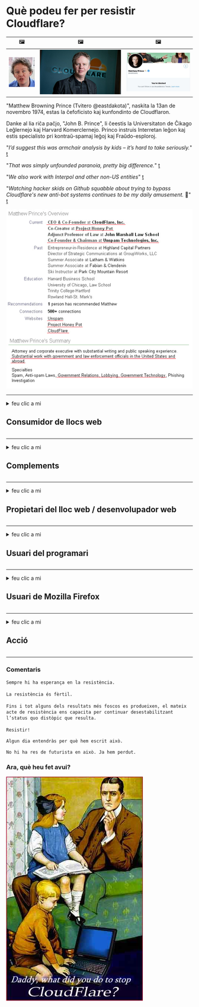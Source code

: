 # Què podeu fer per resistir Cloudflare?

| 🖼 | 🖼 | 🖼 |
| --- | --- | --- |
| ![](../image/matthew_prince_teen.jpg) | ![](../image/matthew_prince.jpg) | ![](../image/blockedbymatthewprince.jpg) |


"Matthew Browning Prince (Tvitero @eastdakota)", naskita la 13an de novembro 1974, estas la ĉefoficisto kaj kunfondinto de Cloudflaron.

Danke al lia riĉa paĉjo, "John B. Prince", li ĉeestis la Universitaton de Ĉikago Leĝlernejo kaj Harvard Komerclernejo.
Princo instruis Interretan leĝon kaj estis specialisto pri kontraŭ-spamaj leĝoj kaj Fraŭdo-esploroj.


"*I’d suggest this was armchair analysis by kids – it’s hard to take seriously.*" [t](https://www.theguardian.com/technology/2015/nov/19/cloudflare-accused-by-anonymous-helping-isis)

"*That was simply unfounded paranoia, pretty big difference.*"  [t](https://twitter.com/xxdesmus/status/992757936123359233)

"*We also work with Interpol and other non-US entities*" [t](https://twitter.com/eastdakota/status/1203028504184360960)

"*Watching hacker skids on Github squabble about trying to bypass Cloudflare's new anti-bot systems continues to be my daily amusement.* 🍿" [t](https://twitter.com/eastdakota/status/1273277839102656515)


![](../image/whoismp.jpg)

---


<details>
<summary>feu clic a mi

## Consumidor de llocs web
</summary>


- Si el lloc web que us agrada utilitza Cloudflare, digueu-los que no l’utilitzin.
  - Queixar-se a les xarxes socials com Facebook, Reddit, Twitter o Mastodon no fa cap diferència. [Les accions són més fortes que els hashtags.](https://twitter.com/phyzonloop/status/1274132092490862594)
  - Intenteu posar-vos en contacte amb el propietari del lloc web si voleu fer-vos útil.

[Va dir Cloudflare](https://github.com/Eloston/ungoogled-chromium/issues/783):
```
Us recomanem que contacteu amb els administradors per obtenir serveis o llocs específics amb els quals tingueu problemes i que compartiu la vostra experiència.
```

[Si no ho demaneu, el propietari del lloc web mai no sabrà aquest problema.](../PEOPLE.md)

![](../image/liberapay.jpg)

[Exemple correcte](https://counterpartytalk.org/t/turn-off-cloudflare-on-counterparty-co-plz/164/5).<br>
Tens algun problema? [Alça la veu ara.](https://github.com/maraoz/maraoz.github.io/issues/1) Exemple següent.

```
Només ajudeu a la censura corporativa i la vigilància massiva.
http://crimeflare.eu.org
```

```
La vostra pàgina web es troba al jardí privat de CloudFlare, que abusa de la privadesa.
http://crimeflare.eu.org
```

- Dediqueu una estona a llegir la política de privadesa del lloc web.
  - si el lloc web està darrere de Cloudflare o el lloc web utilitza serveis connectats a Cloudflare.

Ha d’explicar què és el "Cloudflare" i demanar permís per compartir les vostres dades amb Cloudflare. Si no ho feu, es trencarà la confiança i s’hauria d’evitar el lloc web en qüestió.

[Aquí es mostra un exemple de política de privadesa acceptable](https://archive.is/bDlTz) ("Subprocessors" > "Entity Name")

```
He llegit la vostra política de privadesa i no trobo la paraula Cloudflare.
Em nego a compartir dades amb vosaltres si continueu proporcionant les meves dades a Cloudflare.
http://crimeflare.eu.org
```

Aquest és un exemple de política de privadesa que no conté la paraula Cloudflare.
[Liberland Jobs](https://archive.is/daKIr) [privacy policy](https://docsend.com/view/feiwyte):

![](../image/cfwontobey.jpg)

Cloudflare té la seva pròpia política de privadesa.
[A Cloudflare li encanten les persones que fan sexe.](https://www.reddit.com/r/GamerGhazi/comments/2s64fe/be_wary_reporting_to_cloudflare/)

Aquí teniu un bon exemple del formulari d’inscripció al lloc web.
AFAIK, lloc web zero. Confiarà en ells?

```
En fer clic a "Registra't a XYZ", acceptes les nostres condicions del servei i la nostra declaració de privadesa.
També accepteu compartir les vostres dades amb Cloudflare i també accepteu la declaració de privadesa de cloudflare.
Si Cloudflare divulga la vostra informació o no us permet connectar-vos als nostres servidors, no és culpa nostra. [*]

[ Registra't ] [ no hi estic d'acord ]
```
[*] [PEOPLE.md](../PEOPLE.md)


- Intenteu no utilitzar el seu servei. Recordeu que Cloudflare us està mirant.
  - ["I'm in your TLS, sniffin' your passworz"](../image/iminurtls.jpg)

- Cerqueu un altre lloc web. Hi ha alternatives i oportunitats a Internet.

- Convenceu els vostres amics per utilitzar Tor diàriament.
  - L’anonimat hauria de ser l’estàndard d’internet obert.
  - [Tingueu en compte que al projecte Tor no li agrada aquest projecte.](../HISTORY.md)

</details>

------

<details>
<summary>feu clic a mi

## Complements
</summary>

- Si el vostre navegador és Firefox, Tor Browser o Ungoogled Chromium, utilitzeu un d'aquests complements a continuació.
  - Si voleu afegir un altre complement, pregunteu-hi primer.


| Nom | Desenvolupador | Suport | Es pot bloquejar | Es pot notificar | Chrome |
| -------- | -------- | -------- | -------- | -------- | -------- |
| [Bloku Cloudflaron MITM-Atakon](../subfiles/addon/bcma.md) | #Addon | [ ? ](http://crimeflare.eu.org/) | **Sí**     | **Sí**     |  **Sí** |
| [Ĉu ligoj estas vundeblaj al MITM-atako?](../subfiles/addon/ismm.md) | #Addon | [ ? ](http://crimeflare.eu.org/) | No     | **Sí**     |  **Sí** |
| [Ĉu ĉi tiuj ligoj blokos Tor-uzanton?](../subfiles/addon/isat.md) | #Addon | [ ? ](http://crimeflare.eu.org/) | No     | **Sí**     |  **Sí** |
| [Block Cloudflare MITM Attack](https://trac.torproject.org/projects/tor/attachment/ticket/24351/block_cloudflare_mitm_attack-1.0.14.1-an%2Bfx.xpi)<br>[**DELETED BY TOR PROJECT**](../HISTORY.md) | nullius | [ ? ](../tool/block_cloudflare_mitm_fx), [Link](http://crimeflare.eu.org/) | **Sí**     | **Sí**     |  No |
| [TPRB](http://sw.nnpaefp7pkadbxxkhz2agtbv2a4g5sgo2fbmv3i7czaua354334uqqad.onion/) | Sw | [ ? ](http://sw.nnpaefp7pkadbxxkhz2agtbv2a4g5sgo2fbmv3i7czaua354334uqqad.onion/) | **Sí**     | **Sí**     |  No |
| [Detect Cloudflare](https://addons.mozilla.org/en-US/firefox/addon/detect-cloudflare/) | Frank Otto | [ ? ](https://github.com/traktofon/cf-detect) | No     | **Sí**     |  No |
| [True Sight](https://addons.mozilla.org/en-US/firefox/addon/detect-cloudflare-plus/) | claustromaniac | [ ? ](https://github.com/claustromaniac/detect-cloudflare-plus) | No     | **Sí**     |  No |
| [Which Cloudflare datacenter am I visiting?](https://addons.mozilla.org/en-US/firefox/addon/cf-pop/) | 依云 | [ ? ](https://github.com/lilydjwg/cf-pop) | No     | **Sí**     |  No |


- "Decentraleyes" pot aturar la connexió a "CDNJS (Cloudflare)".
  - Evita que moltes peticions arribin a les xarxes i serveix a fitxers locals per evitar que els llocs es trenquin.
  - El desenvolupador va respondre: "[very concerning indeed](https://github.com/Synzvato/decentraleyes/issues/236#issuecomment-352049501)", "[widespread usage severely centralizes the web](https://github.com/Synzvato/decentraleyes/issues/251#issuecomment-366752049)"

- [També podeu eliminar o desconfiar del certificat Cloudflare de la vostra autoritat de certificació (CA).](https://www.ssl.com/how-to/remove-root-certificate-firefox/)

</details>

------

<details>
<summary>feu clic a mi

## Propietari del lloc web / desenvolupador web
</summary>


![](../image/word_cloudflarefree.jpg)

- No utilitzeu la solució Cloudflare, punt.
  - Pots fer-ho millor, oi? [A continuació s’explica com eliminar subscripcions, plans, dominis o comptes de Cloudflare.](https://support.cloudflare.com/hc/en-us/articles/200167776-Removing-subscriptions-plans-domains-or-accounts)

| 🖼 | 🖼 |
| --- | --- |
| ![](../image/htmlalertcloudflare.jpg) | ![](../image/htmlalertcloudflare2.jpg) |

- Voleu més clients? Saps que has de fer. La pista és "per sobre de la línia".
  - [Hola, heu escrit "Ens prenem seriosament la vostra privadesa", però tinc "Error 403 Prohibit Anonymous Proxy No Allowed".](https://it.slashdot.org/story/19/02/19/0033255/stop-saying-we-take-your-privacy-and-security-seriously) Per què bloquegeu Tor o VPN? I per què bloquegeu els correus electrònics temporals?

![](../image/anonexist.jpg)

- L’ús de Cloudflare augmentarà les possibilitats d’apagada. Els visitants no poden accedir al vostre lloc web si el vostre servidor està inactiu o Cloudflare està inactiu.
  - [Realment pensàveu que Cloudflare no baixaria mai?](https://www.ibtimes.com/cloudflare-down-not-working-sites-producing-504-gateway-timeout-errors-2618008) [Another](https://twitter.com/Jedduff/status/1097875615997399040) [sample](https://twitter.com/search?f=tweets&vertical=default&q=Cloudflare%20is%20having%20problems). [Need more](../PEOPLE.md)?

![](../image/cloudflareinternalerror.jpg)

- L'ús de Cloudflare per representar el vostre "servei API", "servidor d'actualització de programari" o "feed RSS" perjudicarà el vostre client. Un client us va trucar i us va dir "Ja no puc utilitzar la vostra API" i no teniu ni idea de què passa. Cloudflare pot bloquejar silenciosament el vostre client. Creus que està bé?
  - Hi ha molts serveis de connexió en línia de clients i lectors RSS. Per què publiqueu flux RSS si no permeteu que la gent es subscrigui?

![](../image/rssfeedovercf.jpg)

- Necessiteu un certificat HTTPS? Utilitzeu "Encriptem" o només el compreu a una empresa de CA.

- Necessiteu un servidor DNS? No podeu configurar el vostre propi servidor? Què passa amb ells: [Hurricane Electric Free DNS](https://dns.he.net/), [Dyn.com](https://dyn.com/dns/), [1984 Hosting](https://www.1984hosting.com/), [Afraid.Org (Administrador suprimiu el vostre compte si utilitzeu TOR)](https://freedns.afraid.org/)
  - [Alternativoj al DNS](../subfiles/alternative/domaindns.md)

- Busqueu servei d’allotjament? Només gratuït? Què passa amb ells: [Onion Service](http://vww6ybal4bd7szmgncyruucpgfkqahzddi37ktceo3ah7ngmcopnpyyd.onion/en/security/network-security/tor/onionservices-best-practices), [Free Web Hosting Area](https://freewha.com/), [Autistici/Inventati Web Site Hosting](https://www.autinv5q6en4gpf4.onion/services/website), [Github Pages](https://pages.github.com/), [Surge](https://surge.sh/)
  - [Alternatives a Cloudflare](../subfiles/alternative/cloudflare.md)

- Feu servir "cloudflare-ipfs.com"? [Sabeu que Cloudflare IPFS és dolent?](../PEOPLE.md)

- Instal·leu el tallafoc d'aplicacions web, com ara OWASP i Fail2Ban, al vostre servidor i configureu-lo correctament.
  - Bloquejar Tor no és una solució. No castigueu a tothom només per usuaris petits i dolents.

- Redirigeix ​​o bloqueja els usuaris de "Cloudflare Warp" perquè accedeixin al teu lloc web. I proporcioneu un motiu si podeu.

> Llista d’IP: "[Els intervals d’IP actuals de Cloudflare](cloudflare_inc/)"

> A: Només cal bloquejar-los

```
server {
...
deny 173.245.48.0/20;
deny 103.21.244.0/22;
deny 103.22.200.0/22;
deny 103.31.4.0/22;
deny 141.101.64.0/18;
deny 108.162.192.0/18;
deny 190.93.240.0/20;
deny 188.114.96.0/20;
deny 197.234.240.0/22;
deny 198.41.128.0/17;
deny 162.158.0.0/15;
deny 104.16.0.0/12;
deny 172.64.0.0/13;
deny 131.0.72.0/22;
deny 2400:cb00::/32;
deny 2606:4700::/32;
deny 2803:f800::/32;
deny 2405:b500::/32;
deny 2405:8100::/32;
deny 2a06:98c0::/29;
deny 2c0f:f248::/32;
...
}
```

> B: Redirigeix ​​a la pàgina d'advertència

```
http {
...
geo $iscf {
default 0;
173.245.48.0/20 1;
103.21.244.0/22 1;
103.22.200.0/22 1;
103.31.4.0/22 1;
141.101.64.0/18 1;
108.162.192.0/18 1;
190.93.240.0/20 1;
188.114.96.0/20 1;
197.234.240.0/22 1;
198.41.128.0/17 1;
162.158.0.0/15 1;
104.16.0.0/12 1;
172.64.0.0/13 1;
131.0.72.0/22 1;
2400:cb00::/32 1;
2606:4700::/32 1;
2803:f800::/32 1;
2405:b500::/32 1;
2405:8100::/32 1;
2a06:98c0::/29 1;
2c0f:f248::/32 1;
}
...
}

server {
...
if ($iscf) {rewrite ^ https://example.com/cfwsorry.php;}
...
}

<?php
header('HTTP/1.1 406 Not Acceptable');
echo <<<CLOUDFLARED
Thank you for visiting ourwebsite.com!<br />
We are sorry, but we can't serve you because your connection is being intercepted by Cloudflare.<br />
Please read http://crimeflare.eu.org for more information.<br />
CLOUDFLARED;
die();
```

- Configureu Tor Onion Service o I2P insite si creieu en la llibertat i acolliu usuaris anònims.

- Demaneu consell a altres operadors de llocs web dobles Clearnet / Tor i feu amics anònims.

</details>

------

<details>
<summary>feu clic a mi

## Usuari del programari
</summary>


- Discord utilitza CloudFlare. Alternatives? Nosaltres recomenem [**Briar** (Android)](https://f-droid.org/en/packages/org.briarproject.briar.android/), [Ricochet (PC)](https://ricochet.im/), [Tox + Tor (Android/PC)](https://tox.chat/download.html)
  - Briar inclou el dimoni Tor, de manera que no cal instal·lar Orbot.
  - Els desenvolupadors de Qwtch, Open Privacy, van esborrar el projecte stop_cloudflare del seu servei git sense previ avís.

- Si utilitzeu Debian GNU / Linux o qualsevol derivat, subscriviu-vos: [bug #831835](https://bugs.debian.org/cgi-bin/bugreport.cgi?bug=831835). I si podeu, ajudeu a verificar el pegat i ajudeu el mantenidor a arribar a la conclusió correcta sobre si s’ha d’acceptar.

- Recomaneu sempre aquests navegadors.

| Nom | Desenvolupador | Suport | Comenta |
| -------- | -------- | -------- | -------- |
| [Ungoogled-Chromium](https://ungoogled-software.github.io/ungoogled-chromium-binaries/) | Eloston | [ ? ](https://github.com/Eloston/ungoogled-chromium) | PC (Win, Mac, Linux)  _!Tor_ |
| [Bromite](https://www.bromite.org/fdroid) | Bromite | [ ? ](https://github.com/bromite/bromite/issues) | Android  _!Tor_ |
| [Tor Browser](https://www.torproject.org/download/) | Tor Project | [ ? ](https://support.torproject.org/) | PC (Win, Mac, Linux)  _Tor_|
| [Tor Browser Android](https://www.torproject.org/download/) | Tor Project | [ ? ](https://support.torproject.org/) | Android  _Tor_|
| [Onion Browser](https://itunes.apple.com/us/app/onion-browser/id519296448?mt=8) | Mike Tigas | [ ? ](https://github.com/OnionBrowser/OnionBrowser/issues) | Apple iOS  _Tor_|
| [GNU/Icecat](https://www.gnu.org/software/gnuzilla/) | GNU | [ ? ](https://www.gnu.org/software/gnuzilla/) | PC (Linux) |
| [IceCatMobile](https://f-droid.org/en/packages/org.gnu.icecat/) | GNU | [ ? ](https://lists.gnu.org/mailman/listinfo/bug-gnuzilla) | Android |
| [Iridium Browser](https://iridiumbrowser.de/about/) | Iridium | [ ? ](https://github.com/iridium-browser/iridium-browser/) | PC (Win, Mac, Linux, OpenBSD) |


La privadesa d'altres programes és imperfecta. Això no vol dir que el navegador Tor sigui "perfecte".
No hi ha cap tecnologia 100% segura ni 100% privada a Internet.

- No voleu utilitzar Tor? Podeu utilitzar qualsevol navegador amb el dimoni Tor.
  - [Tingueu en compte que al projecte Tor no els agrada això.](https://support.torproject.org/tbb/tbb-9/) Utilitzeu el navegador Tor si podeu fer-ho.
- [Com s'utilitza Chromium amb Tor](../subfiles/chromium_tor.md)


Parlem de la privadesa d'altres programes.

- [Si realment necessiteu utilitzar Firefox, trieu "Firefox ESR".](https://www.mozilla.org/en-US/firefox/organizations/)
  - [Firefox - Spyware Watchdog](https://spyware.neocities.org/articles/firefox.html)
  - [Firefox rebutja la llibertat d’expressió i prohibeix la llibertat d’expressió](https://web.archive.org/web/20200423010026/https://reclaimthenet.org/firefox-rejects-free-speech-bans-free-speech-commenting-plugin-dissenter-from-its-extensions-gallery/)
  - ["Més de 100 vots a la baixa. Sembla que demanar a una empresa de programari que s’adhereixi a ... el programari és massa en aquests dies."](https://old.reddit.com/r/firefox/comments/gutdiw/weve_got_work_to_do_the_mozilla_blog/fslbbb6/)
  - [Uh, per què Firefox em mostra enllaços patrocinats a la barra d’URL?](https://www.reddit.com/r/firefox/comments/jybx2w/uh_why_is_firefox_showing_me_sponsored_links_in/)
  - [Mozilla - Diable encarnat](https://digdeeper.neocities.org/ghost/mozilla.html)

- [Recordeu que Mozilla utilitza el servei Cloudflare.](https://www.robtex.com/dns-lookup/www.mozilla.org) [També utilitzen el servei DNS de Cloudflare al seu producte.](https://www.theregister.co.uk/2018/03/21/mozilla_testing_dns_encryption/)

- [Mozilla va rebutjar oficialment aquest bitllet.](https://bugzilla.mozilla.org/show_bug.cgi?id=1426618)

- [Firefox Focus és una broma.](https://github.com/mozilla-mobile/focus-android/issues/1743) [Van prometre desactivar la telemetria, però la van canviar.](https://github.com/mozilla-mobile/focus-android/issues/4210)

- [Al desenvolupador de PaleMoon / Basilisk li encanta Cloudflare.](https://github.com/mozilla-mobile/focus-android/issues/1743#issuecomment-345993097)
  - [El servidor d’arxius de Pale Moon va piratejar i difondre programari maliciós durant 18 mesos](https://www.reddit.com/r/privacytoolsIO/comments/cc808y/pale_moons_archive_server_hacked_and_spread/)
  - També odia els usuaris de Tor - "[Que sigui hostil cap a Tor. Crec que la majoria de llocs haurien de ser hostils envers Tor, tenint en compte el seu factor d'abús extremadament elevat.](https://github.com/yacy/yacy_search_server/issues/314#issuecomment-565932097)"

- [Waterfox té un greu problema de "telèfons a casa"](https://spyware.neocities.org/articles/waterfox.html)

- [Google Chrome és un programari espia.](https://www.gnu.org/proprietary/malware-google.en.html)
  - [Google perfila la vostra activitat.](https://spyware.neocities.org/articles/chrome.html)

- [SRWare Iron fa que hi hagi massa telèfons connectats a casa.](https://spyware.neocities.org/articles/iron.html) També es connecta a dominis de google.

- [Seguidors de Facebook / Twitter de la llista blanca del navegador Brave.](https://www.bleepingcomputer.com/news/security/facebook-twitter-trackers-whitelisted-by-brave-browser/)
  - [Aquí hi ha més números.](https://spyware.neocities.org/articles/brave.html)
  - [identificador d'afiliat binance](https://twitter.com/cryptonator1337/status/1269594587716374528)

- [Microsoft Edge permet a Facebook executar codi Flash darrere de l’esquena dels usuaris.](https://www.zdnet.com/article/microsoft-edge-lets-facebook-run-flash-code-behind-users-backs/)

- [Vivaldi no respecta la vostra privadesa.](https://spyware.neocities.org/articles/vivaldi.html)

- [Nivell de programari espia Opera: extremadament alt](https://spyware.neocities.org/articles/opera.html)

- Apple iOS: [No hauríeu d’utilitzar iOS, principalment perquè és programari maliciós.](https://www.gnu.org/proprietary/malware-apple.html)

Per tant, recomanem només la taula anterior. Res més.

</details>

------

<details>
<summary>feu clic a mi

## Usuari de Mozilla Firefox
</summary>


- "Firefox Nightly" enviarà informació de depuració als servidors de Mozilla sense mètode de desactivació.
  - [Els servidors de Mozilla fan servir Cloudflare](https://www.digwebinterface.com/?hostnames=www.mozilla.org%0D%0Amozilla.cloudflare-dns.com&type=&ns=resolver&useresolver=8.8.4.4&nameservers=)

- És possible prohibir que Firefox es connecti a servidors Mozilla.
  - [Guia de plantilles de polítiques de Mozilla](https://github.com/mozilla/policy-templates/blob/master/README.md)
  - Tingueu en compte que aquest truc pot deixar de funcionar en una versió posterior perquè a Mozilla li agrada fer la llista blanca a si mateixa.
  - Utilitzeu el tallafoc i el filtre DNS per bloquejar-los completament.

"`/distribution/policies.json`"

>     "WebsiteFilter": {
> 		"Block": [
> 		"*://*.mozilla.com/*",
> 		"*://*.mozilla.net/*",
> 		"*://*.mozilla.org/*",
> 		"*://webcompat.com/*",
> 		"*://*.firefox.com/*",
> 		"*://*.thunderbird.net/*",
> 		"*://*.cloudflare.com/*"
> 		]
>     },


- ~~Notifiqueu un error al rastrejador de Mozilla, indicant-los que no facin servir Cloudflare.~~ Hi ha hagut un informe d'errors sobre bugzilla. Molta gent va publicar la seva preocupació, però l'administrador va ocultar l'error el 2018.

- Podeu desactivar DoH al Firefox.
  - [Canvia el proveïdor de DNS per defecte de Firefox](../subfiles/change-firefox-dns.md)

![](../image/firefoxdns.jpg)

- [Si voleu utilitzar DNS no ISP, penseu en utilitzar el servei DNS OpenNIC Tier2 o qualsevol dels serveis DNS no Cloudflare.](https://wiki.opennic.org/start)
![](../image/opennic.jpg)
  - Bloqueja Cloudflare amb DNS. [Crimeflare DNS](../subfiles/service/publicdns.md)

- Podeu utilitzar Tor com a resolució de DNS. [Si no sou expert en Tor, feu una pregunta aquí.](https://tor.stackexchange.com/)

> **Com?**
> 1. Descarregueu Tor i instal·leu-lo al vostre ordinador.
> 2. Afegiu aquesta línia al fitxer "torrc".
> DNSPort 127.0.0.1:53
> 3. Reinicieu Tor.
> 4. Establiu el servidor DNS del vostre ordinador a "127.0.0.1".

</details>

------

<details>
<summary>feu clic a mi

## Acció
</summary>


- Expliqueu als altres que us envolten els perills de Cloudflare.

- [Ajudeu a millorar aquest dipòsit.](http://crimeflare.eu.org)
  - Tant les llistes, els arguments en contra com els detalls.

- [Documentar i fer molt públic on les coses van malament amb Cloudflare (i empreses similars), assegurant-se d'esmentar aquest dipòsit quan ho faci](http://crimeflare.eu.org) :)

- Feu que més persones utilitzin Tor per defecte perquè puguin experimentar el web des de la perspectiva de diferents parts del món.

- Inicieu grups, a les xarxes socials i al meatspace, dedicats a alliberar el món de Cloudflare.

- Si escau, enllaceu amb aquests grups en aquest repositori; pot ser un lloc per coordinar-vos com a grups.

- [Inicieu una cooperativa que pugui proporcionar una alternativa significativa no corporativa a Cloudflare.](../subfiles/alternative/cloudflare.md)

- Feu-nos saber qualsevol alternativa per ajudar, com a mínim, a proporcionar diverses capes de defensa contra Cloudflare.

- Si sou client de Cloudflare, configureu la configuració de privadesa i espereu que els infringeixi.
  - [A continuació, incloeu-los en càrrecs contra el correu brossa i contra la privadesa](https://twitter.com/thexpaw/status/1108424723233419264)

- Si sou als Estats Units d'Amèrica i el lloc web en qüestió és un banc o un comptable, proveu de fer pressió legal sota la Llei Gramm-Leach-Bliley o la Llei d'Americans amb DIsabilities i informeu-nos de fins on arribeu .

- Si el lloc web és un lloc governamental, intenteu exercir pressió legal en virtut de la 1a Esmena de la Constitució dels Estats Units.

- Si sou ciutadà de la UE, poseu-vos en contacte amb el lloc web per enviar la vostra informació personal segons el Reglament general de protecció de dades. Si es neguen a proporcionar-vos la vostra informació, això infringeix la llei.

- Per a les empreses que afirmen oferir servei al seu lloc web, intenteu informar-les de "publicitat falsa" a les organitzacions de protecció del consumidor i BBB. Els llocs web Cloudflare són servits per servidors Cloudflare.

- [La UIT suggereix al context nord-americà que Cloudflare comença a ser prou gran com perquè la llei antimonopoli pugui ser enderrocada.](https://www.itu.int/en/ITU-T/Workshops-and-Seminars/20181218/Documents/Geoff_Huston_Presentation.pdf)

- És concebible que la versió 4 de GNU GPL inclogui una disposició contra l’emmagatzematge de codi font darrere d’aquest servei, que requereixi per a tots els programes GPLv4 i posteriors que almenys el codi font sigui accessible a través d’un mitjà que no discrimini els usuaris de Tor.

- [Se vi uzas Mastodon bonvolu sekvi la konton Mitigator](../subfiles/service/altlink.md).

</details>

------

### Comentaris

```
Sempre hi ha esperança en la resistència.

La resistència és fèrtil.

Fins i tot alguns dels resultats més foscos es produeixen, el mateix acte de resistència ens capacita per continuar desestabilitzant l’status quo distòpic que resulta.

Resistir!
```

```
Algun dia entendràs per què hem escrit això.
```

```
No hi ha res de futurista en això. Ja hem perdut.
```

### Ara, què heu fet avui?


![](../image/stopcf.jpg)
